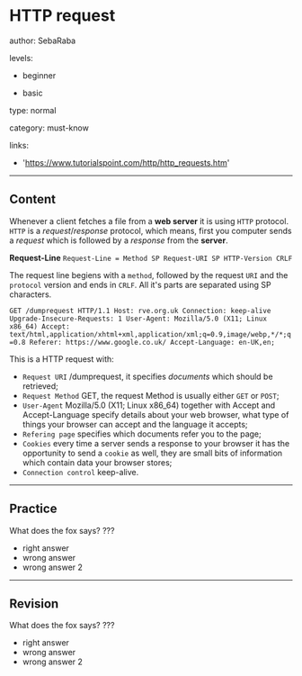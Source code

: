 # HTTP request
author: SebaRaba

levels:

  - beginner

  - basic

type: normal

category: must-know

links:

  - 'https://www.tutorialspoint.com/http/http_requests.htm'

---
## Content

Whenever a client fetches a file from a **web server** it is using `HTTP` protocol. `HTTP` is a *request*/*response* protocol, which means, first you computer sends a *request* which is followed by a *response* from the **server**.

**Request-Line**
`Request-Line = Method SP Request-URI SP HTTP-Version CRLF`

The request line begiens with a `method`, followed by the request `URI` and the `protocol` version and ends in `CRLF`. All it's parts are separated using SP characters.

`GET /dumprequest HTTP/1.1
Host: rve.org.uk
Connection: keep-alive
Upgrade-Insecure-Requests: 1
User-Agent: Mozilla/5.0 (X11; Linux x86_64)
Accept: text/html,application/xhtml+xml,application/xml;q=0.9,image/webp,*/*;q=0.8
Referer: https://www.google.co.uk/
Accept-Language: en-UK,en;`

This is a HTTP request with:

- `Request URI` /dumprequest, it specifies *documents* which should be retrieved;
- `Request Method` GET, the request Method is usually either `GET` or `POST`;
- `User-Agent` Mozilla/5.0 (X11; Linux x86_64) together with Accept and Accept-Language specify details about your web browser, what type of things your browser can accept and the language it accepts;
- `Refering page` specifies which documents refer you to the page;
- `Cookies` every time a server sends a response to your browser it has the opportunity to send a `cookie` as well, they are small bits of information which contain data your browser stores;
- `Connection control` keep-alive. 

---
## Practice

What does the fox says?
???

* right answer
* wrong answer
* wrong answer 2

---
## Revision

What does the fox says?
???

* right answer
* wrong answer
* wrong answer 2

